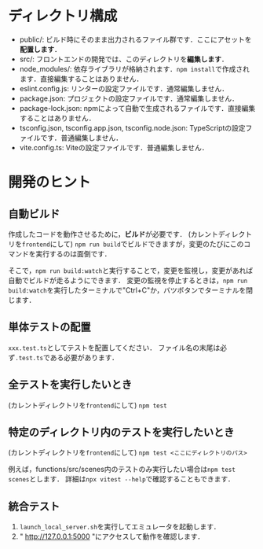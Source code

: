 
# ディレクトリ構成

- public/: ビルド時にそのまま出力されるファイル群です．ここにアセットを**配置します**．
- src/: フロントエンドの開発では、このディレクトリを**編集します**．
- node_modules/: 依存ライブラリが格納されます．`npm install`で作成されます．直接編集することはありません．
- eslint.config.js: リンターの設定ファイルです．通常編集しません．
- package.json: プロジェクトの設定ファイルです．通常編集しません．
- package-lock.json: npmによって自動で生成されるファイルです．直接編集することはありません．
- tsconfig.json, tsconfig.app.json, tsconfig.node.json: TypeScriptの設定ファイルです．普通編集しません．
- vite.config.ts: Viteの設定ファイルです．普通編集しません．

# 開発のヒント

## 自動ビルド

作成したコードを動作させるために，**ビルド**が必要です．
(カレントディレクトリを`frontend`にして)
`npm run build`でビルドできますが，変更のたびにこのコマンドを実行するのは面倒です．

そこで，`npm run build:watch`と実行することで，変更を監視し，変更があれば自動でビルドが走るようにできます．
変更の監視を停止するときは，`npm run build:watch`を実行したターミナルで"Ctrl+C"か，バツボタンでターミナルを閉じます．

## 単体テストの配置

`xxx.test.ts`としてテストを配置してください．
ファイル名の末尾は必ず`.test.ts`である必要があります．

## 全テストを実行したいとき

(カレントディレクトリを`frontend`にして)
`npm test`

## 特定のディレクトリ内のテストを実行したいとき

(カレントディレクトリを`frontend`にして)
`npm test <ここにディレクトリのパス>`

例えば，functions/src/scenes内のテストのみ実行したい場合は`npm test scenes`とします．
詳細は`npx vitest --help`で確認することもできます．

## 統合テスト

1. `launch_local_server.sh`を実行してエミュレータを起動します．
2. " http://127.0.0.1:5000 "にアクセスして動作を確認します．
